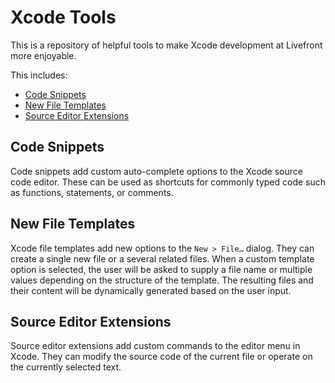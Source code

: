 # Xcode Tools

This is a repository of helpful tools to make Xcode development at Livefront more enjoyable.

This includes:
* [Code Snippets](#code-snippets)
* [New File Templates](#new-file-templates)
* [Source Editor Extensions](#source-editor-extensions)

## Code Snippets

Code snippets add custom auto-complete options to the Xcode source code editor. These can be used as
shortcuts for commonly typed code such as functions, statements, or comments.

## New File Templates

Xcode file templates add new options to the `New > File…` dialog. They can create a single new file
or a several related files. When a custom template option is selected, the user will be asked to
supply a file name or multiple values depending on the structure of the template. The resulting 
files and their content will be dynamically generated based on the user input.

## Source Editor Extensions

Source editor extensions add custom commands to the editor menu in Xcode. They can modify the source
code of the current file or operate on the currently selected text.

